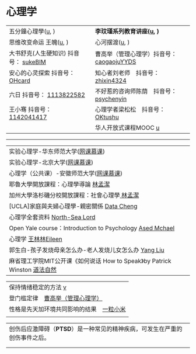 # 心理学

|                                                                                                                                                                                                                                      |                                                                                                                                        |
| ------------------------------------------------------------------------------------------------------------------------------------------------------------------------------------------------------------------------------------ | -------------------------------------------------------------------------------------------------------------------------------------- |
| 五分鐘心理學([u](https://www.youtube.com/channel/UCgHFSQN4bXdns4XDckM\_Cdw/videos), )                                                                                                                                                      | **李玟瑾系列教育讲座(**[**u**](https://www.youtube.com/playlist?list=PLEBoRUhY1Ym3Kg8gRTlmH27PRdJrf1yJ2)**, )**                                 |
| 思维改变命运 王魄([u](https://www.youtube.com/channel/UCK5qc9\_Dz4L6Q6smjdXezgA/featured), )                                                                                                                                                 | 心河摆渡([u](https://www.youtube.com/channel/UCy2aOVSWiF\_ivcb0ilhGaXQ/playlists), )                                                       |
| 大书舒克(人生硬知识) 抖音号： [sukeBIM](https://www.douyin.com/user/MS4wLjABAAAAKZDSljJvYJPNuZ31CjGEzbPMakxPqaIK3ROyUgTCQqk)                                                                                                                      | 曹高举（管理心理学）抖音号： [caogaojuYYDS](https://www.douyin.com/user/MS4wLjABAAAAF0A1XDLQoq2KRAFw9ODHNTo1gLpKefNYFYsdN2MhnU4)                     |
| 安心的心灵探索 抖音号： [OHcard](https://www.douyin.com/user/MS4wLjABAAAAUibTv1bF3Fnl4SV4Hsg8fDzYNnDFNOegn89poSnbFD6qdx7EiNWVHUDwVG0gt6cC?enter\_from=recommend\&enter\_method=video\_title\&from\_gid=7017333033380351232\&is\_full\_screen=0) | 知心者刘老师　抖音号： [zhixin4324](https://www.douyin.com/user/MS4wLjABAAAA3M2Gd\_nueVvcXfTkkC5TT4gAWH0Lf2\_9tskgTdauvnQ)                        |
| 六日 抖音号： [1113822582](https://www.douyin.com/user/MS4wLjABAAAAB0IYCPVcBntiwQe2iefENJQRhZXrQIlBjlJGK5Lxp9M)                                                                                                                            | 不好惹的咨询师陈荫　抖音号： [psychenyin](https://www.douyin.com/user/MS4wLjABAAAAADgbLI8m8v3ppZd\_URkHg4SQRHTHYgKsw5mYEQBvU9vc-bxSSVssQmfgUSkT8ewV) |
| 王小骞 抖音号： [1142041417](https://www.douyin.com/user/MS4wLjABAAAA82p9-kpSsjOlZPO87\_GBMlUvrTxZ9p5N86fCYqF8NUg)                                                                                                                          | 心理学者梁松松　抖音号： [OKtushu](https://www.douyin.com/user/MS4wLjABAAAAJHdajFkl06VllJeQtMx1GitglOtjQxRLOJabwsmNZks)                            |
|                                                                                                                                                                                                                                      | 华人开放式课程MOOC [u](https://www.youtube.com/c/%E5%8D%8E%E4%BA%BA%E5%BC%80%E6%94%BE%E5%BC%8F%E8%AF%BE%E7%A8%8BMOOC/playlists)               |

***

|                                                                                                                     |
| ------------------------------------------------------------------------------------------------------------------- |
| 实验心理学-华东师范大学([网课慕课](https://www.youtube.com/playlist?list=PLqlw88i7XLoxomnR\_zfme3bNWo\_sjgkSu))                    |
| 实验心理学-北京大学([网课慕课](https://www.youtube.com/playlist?list=PLqlw88i7XLox-s6NXJtY0iKDwRSDmLcJa))                        |
| 心理学（公共课）-安徽师范大学([网课慕课](https://www.youtube.com/playlist?list=PLqlw88i7XLoxVRdreITUecsxmJCQcDz4w))                   |
| 耶魯大學開放課程：心理學導論 [林孟潔](https://www.youtube.com/playlist?list=PLFq8SZOzdITV3o\_Fl-lkLTX6g-O9wvGl7)                     |
| 加州大學洛杉磯分校開放課程：社會心理學[ 林孟潔](https://www.youtube.com/playlist?list=PLFq8SZOzdITXZVCHA3EaSYkcdNjXCIexu)                 |
| \[UCLA]家庭與夫婦心理學-親密關係 [Data Cheng](https://www.youtube.com/playlist?list=PL49R5idFTEkBARa3gbrqpJoC6aOFSbbbQ)         |
| 心理学全套资料 [North-Sea Lord](https://www.youtube.com/playlist?list=PLfr1I1bhn8OLXfzwrVgEzBkPt\_twBiJzO)                 |
| Open Yale course：Introduction to Psychology [Ased Mchael](https://www.youtube.com/playlist?list=PLB5FA5E41465EE995) |
| 心理学 [王林林Eileen](https://www.youtube.com/playlist?list=PLP7NGPIX1xLPEMHp31entrpIWDWeQEJXp)                           |
| 郭生白-孩子发烧母亲怎么办-老人发烧儿女怎么办 [Yang Liu](https://www.youtube.com/playlist?list=PLhXu26RzZZTzCWohKrEk8nqDY0kpPmBjr)        |
| 麻省理工学院MIT公开课《如何说话 How to Speak》by Patrick Winston [道法自然](https://www.youtube.com/watch?v=Zw1tzxAt\_CI)              |

|                                                                          |
| ------------------------------------------------------------------------ |
| 保持情绪稳定的方法 [v](https://www.douyin.com/video/7028838405308042533)          |
| 登门槛定律　[曹高举（管理心理学）](https://www.douyin.com/video/7032993690582895879)     |
| 性格是先天加环境共同影响的结果　[一粒小米](https://www.douyin.com/video/7031090347056958735) |
|                                                                          |

|                                            |
| ------------------------------------------ |
| 创伤后应激障碍（**PTSD**）是一种常见的精神疾病，可发生在严重的创伤事件之后。 |
|                                            |
|                                            |
